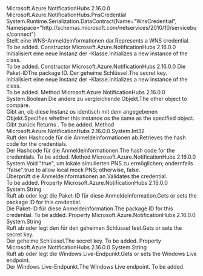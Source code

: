 <Type Name="WnsCredential" FullName="Microsoft.Azure.NotificationHubs.WnsCredential">
  <TypeSignature Language="C#" Value="public class WnsCredential : Microsoft.Azure.NotificationHubs.PnsCredential" />
  <TypeSignature Language="ILAsm" Value=".class public auto ansi beforefieldinit WnsCredential extends Microsoft.Azure.NotificationHubs.PnsCredential" />
  <TypeSignature Language="DocId" Value="T:Microsoft.Azure.NotificationHubs.WnsCredential" />
  <TypeSignature Language="VB.NET" Value="Public Class WnsCredential&#xA;Inherits PnsCredential" />
  <TypeSignature Language="F#" Value="type WnsCredential = class&#xA;    inherit PnsCredential" />
  <AssemblyInfo>
    <AssemblyName>Microsoft.Azure.NotificationHubs</AssemblyName>
    <AssemblyVersion>2.16.0.0</AssemblyVersion>
  </AssemblyInfo>
  <Base>
    <BaseTypeName>Microsoft.Azure.NotificationHubs.PnsCredential</BaseTypeName>
  </Base>
  <Interfaces />
  <Attributes>
    <Attribute>
      <AttributeName>System.Runtime.Serialization.DataContract(Name="WnsCredential", Namespace="http://schemas.microsoft.com/netservices/2010/10/servicebus/connect")</AttributeName>
    </Attribute>
  </Attributes>
  <Docs>
    <summary><span data-ttu-id="d042b-101">Stellt eine WNS-Anmeldeinformationen dar.</span><span class="sxs-lookup"><span data-stu-id="d042b-101">Represents a WNS credential.</span></span></summary>
    <remarks>To be added.</remarks>
  </Docs>
  <Members>
    <Member MemberName=".ctor">
      <MemberSignature Language="C#" Value="public WnsCredential ();" />
      <MemberSignature Language="ILAsm" Value=".method public hidebysig specialname rtspecialname instance void .ctor() cil managed" />
      <MemberSignature Language="DocId" Value="M:Microsoft.Azure.NotificationHubs.WnsCredential.#ctor" />
      <MemberSignature Language="VB.NET" Value="Public Sub New ()" />
      <MemberType>Constructor</MemberType>
      <AssemblyInfo>
        <AssemblyName>Microsoft.Azure.NotificationHubs</AssemblyName>
        <AssemblyVersion>2.16.0.0</AssemblyVersion>
      </AssemblyInfo>
      <Parameters />
      <Docs>
        <summary><span data-ttu-id="d042b-102">Initialisiert eine neue Instanz der <see cref="T:Microsoft.Azure.NotificationHubs.WnsCredential" />-Klasse.</span><span class="sxs-lookup"><span data-stu-id="d042b-102">Initializes a new instance of the <see cref="T:Microsoft.Azure.NotificationHubs.WnsCredential" /> class.</span></span></summary>
        <remarks>To be added.</remarks>
      </Docs>
    </Member>
    <Member MemberName=".ctor">
      <MemberSignature Language="C#" Value="public WnsCredential (string packageSid, string secretKey);" />
      <MemberSignature Language="ILAsm" Value=".method public hidebysig specialname rtspecialname instance void .ctor(string packageSid, string secretKey) cil managed" />
      <MemberSignature Language="DocId" Value="M:Microsoft.Azure.NotificationHubs.WnsCredential.#ctor(System.String,System.String)" />
      <MemberSignature Language="VB.NET" Value="Public Sub New (packageSid As String, secretKey As String)" />
      <MemberSignature Language="F#" Value="new Microsoft.Azure.NotificationHubs.WnsCredential : string * string -&gt; Microsoft.Azure.NotificationHubs.WnsCredential" Usage="new Microsoft.Azure.NotificationHubs.WnsCredential (packageSid, secretKey)" />
      <MemberType>Constructor</MemberType>
      <AssemblyInfo>
        <AssemblyName>Microsoft.Azure.NotificationHubs</AssemblyName>
        <AssemblyVersion>2.16.0.0</AssemblyVersion>
      </AssemblyInfo>
      <Parameters>
        <Parameter Name="packageSid" Type="System.String" />
        <Parameter Name="secretKey" Type="System.String" />
      </Parameters>
      <Docs>
        <param name="packageSid"><span data-ttu-id="d042b-103">Die Paket-ID</span><span class="sxs-lookup"><span data-stu-id="d042b-103">The package ID.</span></span></param>
        <param name="secretKey"><span data-ttu-id="d042b-104">Der geheime Schlüssel.</span><span class="sxs-lookup"><span data-stu-id="d042b-104">The secret key.</span></span></param>
        <summary><span data-ttu-id="d042b-105">Initialisiert eine neue Instanz der <see cref="T:Microsoft.Azure.NotificationHubs.WnsCredential" />-Klasse.</span><span class="sxs-lookup"><span data-stu-id="d042b-105">Initializes a new instance of the <see cref="T:Microsoft.Azure.NotificationHubs.WnsCredential" /> class.</span></span></summary>
        <remarks>To be added.</remarks>
      </Docs>
    </Member>
    <Member MemberName="Equals">
      <MemberSignature Language="C#" Value="public override bool Equals (object other);" />
      <MemberSignature Language="ILAsm" Value=".method public hidebysig virtual instance bool Equals(object other) cil managed" />
      <MemberSignature Language="DocId" Value="M:Microsoft.Azure.NotificationHubs.WnsCredential.Equals(System.Object)" />
      <MemberSignature Language="VB.NET" Value="Public Overrides Function Equals (other As Object) As Boolean" />
      <MemberSignature Language="F#" Value="override this.Equals : obj -&gt; bool" Usage="wnsCredential.Equals other" />
      <MemberType>Method</MemberType>
      <AssemblyInfo>
        <AssemblyName>Microsoft.Azure.NotificationHubs</AssemblyName>
        <AssemblyVersion>2.16.0.0</AssemblyVersion>
      </AssemblyInfo>
      <ReturnValue>
        <ReturnType>System.Boolean</ReturnType>
      </ReturnValue>
      <Parameters>
        <Parameter Name="other" Type="System.Object" />
      </Parameters>
      <Docs>
        <param name="other"><span data-ttu-id="d042b-106">Die andere zu vergleichende Objekt.</span><span class="sxs-lookup"><span data-stu-id="d042b-106">The other object to compare.</span></span></param>
        <summary><span data-ttu-id="d042b-107">Gibt an, ob diese Instanz os identisch mit dem angegebenen Objekt.</span><span class="sxs-lookup"><span data-stu-id="d042b-107">Specifies whether this instance os the same as the specified object.</span></span></summary>
        <returns><span data-ttu-id="d042b-108">Gibt <see cref="T:System.Boolean" />zurück.</span><span class="sxs-lookup"><span data-stu-id="d042b-108">Returns <see cref="T:System.Boolean" />.</span></span></returns>
        <remarks>To be added.</remarks>
      </Docs>
    </Member>
    <Member MemberName="GetHashCode">
      <MemberSignature Language="C#" Value="public override int GetHashCode ();" />
      <MemberSignature Language="ILAsm" Value=".method public hidebysig virtual instance int32 GetHashCode() cil managed" />
      <MemberSignature Language="DocId" Value="M:Microsoft.Azure.NotificationHubs.WnsCredential.GetHashCode" />
      <MemberSignature Language="VB.NET" Value="Public Overrides Function GetHashCode () As Integer" />
      <MemberSignature Language="F#" Value="override this.GetHashCode : unit -&gt; int" Usage="wnsCredential.GetHashCode " />
      <MemberType>Method</MemberType>
      <AssemblyInfo>
        <AssemblyName>Microsoft.Azure.NotificationHubs</AssemblyName>
        <AssemblyVersion>2.16.0.0</AssemblyVersion>
      </AssemblyInfo>
      <ReturnValue>
        <ReturnType>System.Int32</ReturnType>
      </ReturnValue>
      <Parameters />
      <Docs>
        <summary><span data-ttu-id="d042b-109">Ruft den Hashcode für die Anmeldeinformationen ab.</span><span class="sxs-lookup"><span data-stu-id="d042b-109">Retrieves the hash code for the credentials.</span></span></summary>
        <returns><span data-ttu-id="d042b-110">Der Hashcode für die Anmeldeinformationen.</span><span class="sxs-lookup"><span data-stu-id="d042b-110">The hash code for the credentials.</span></span></returns>
        <remarks>To be added.</remarks>
      </Docs>
    </Member>
    <Member MemberName="OnValidate">
      <MemberSignature Language="C#" Value="protected override void OnValidate (bool allowLocalMockPns);" />
      <MemberSignature Language="ILAsm" Value=".method familyhidebysig virtual instance void OnValidate(bool allowLocalMockPns) cil managed" />
      <MemberSignature Language="DocId" Value="M:Microsoft.Azure.NotificationHubs.WnsCredential.OnValidate(System.Boolean)" />
      <MemberSignature Language="VB.NET" Value="Protected Overrides Sub OnValidate (allowLocalMockPns As Boolean)" />
      <MemberSignature Language="F#" Value="override this.OnValidate : bool -&gt; unit" Usage="wnsCredential.OnValidate allowLocalMockPns" />
      <MemberType>Method</MemberType>
      <AssemblyInfo>
        <AssemblyName>Microsoft.Azure.NotificationHubs</AssemblyName>
        <AssemblyVersion>2.16.0.0</AssemblyVersion>
      </AssemblyInfo>
      <ReturnValue>
        <ReturnType>System.Void</ReturnType>
      </ReturnValue>
      <Parameters>
        <Parameter Name="allowLocalMockPns" Type="System.Boolean" />
      </Parameters>
      <Docs>
        <param name="allowLocalMockPns"><span data-ttu-id="d042b-111">"true", um lokale simulierten PNS zu ermöglichen; andernfalls "false".</span><span class="sxs-lookup"><span data-stu-id="d042b-111">true to allow local mock PNS; otherwise, false.</span></span></param>
        <summary><span data-ttu-id="d042b-112">Überprüft die Anmeldeinformationen an.</span><span class="sxs-lookup"><span data-stu-id="d042b-112">Validates the credential.</span></span></summary>
        <remarks>To be added.</remarks>
      </Docs>
    </Member>
    <Member MemberName="PackageSid">
      <MemberSignature Language="C#" Value="public string PackageSid { get; set; }" />
      <MemberSignature Language="ILAsm" Value=".property instance string PackageSid" />
      <MemberSignature Language="DocId" Value="P:Microsoft.Azure.NotificationHubs.WnsCredential.PackageSid" />
      <MemberSignature Language="VB.NET" Value="Public Property PackageSid As String" />
      <MemberSignature Language="F#" Value="member this.PackageSid : string with get, set" Usage="Microsoft.Azure.NotificationHubs.WnsCredential.PackageSid" />
      <MemberType>Property</MemberType>
      <AssemblyInfo>
        <AssemblyName>Microsoft.Azure.NotificationHubs</AssemblyName>
        <AssemblyVersion>2.16.0.0</AssemblyVersion>
      </AssemblyInfo>
      <ReturnValue>
        <ReturnType>System.String</ReturnType>
      </ReturnValue>
      <Docs>
        <summary><span data-ttu-id="d042b-113">Ruft ab oder legt die Paket-ID für diese Anmeldeinformation.</span><span class="sxs-lookup"><span data-stu-id="d042b-113">Gets or sets the package ID for this credential.</span></span></summary>
        <value><span data-ttu-id="d042b-114">Die Paket-ID für diese Anmeldeinformation.</span><span class="sxs-lookup"><span data-stu-id="d042b-114">The package ID for this credential.</span></span></value>
        <remarks>To be added.</remarks>
      </Docs>
    </Member>
    <Member MemberName="SecretKey">
      <MemberSignature Language="C#" Value="public string SecretKey { get; set; }" />
      <MemberSignature Language="ILAsm" Value=".property instance string SecretKey" />
      <MemberSignature Language="DocId" Value="P:Microsoft.Azure.NotificationHubs.WnsCredential.SecretKey" />
      <MemberSignature Language="VB.NET" Value="Public Property SecretKey As String" />
      <MemberSignature Language="F#" Value="member this.SecretKey : string with get, set" Usage="Microsoft.Azure.NotificationHubs.WnsCredential.SecretKey" />
      <MemberType>Property</MemberType>
      <AssemblyInfo>
        <AssemblyName>Microsoft.Azure.NotificationHubs</AssemblyName>
        <AssemblyVersion>2.16.0.0</AssemblyVersion>
      </AssemblyInfo>
      <ReturnValue>
        <ReturnType>System.String</ReturnType>
      </ReturnValue>
      <Docs>
        <summary><span data-ttu-id="d042b-115">Ruft ab oder legt den für den geheimen Schlüssel fest.</span><span class="sxs-lookup"><span data-stu-id="d042b-115">Gets or sets the secret key.</span></span></summary>
        <value><span data-ttu-id="d042b-116">Der geheime Schlüssel.</span><span class="sxs-lookup"><span data-stu-id="d042b-116">The secret key.</span></span></value>
        <remarks>To be added.</remarks>
      </Docs>
    </Member>
    <Member MemberName="WindowsLiveEndpoint">
      <MemberSignature Language="C#" Value="public string WindowsLiveEndpoint { get; set; }" />
      <MemberSignature Language="ILAsm" Value=".property instance string WindowsLiveEndpoint" />
      <MemberSignature Language="DocId" Value="P:Microsoft.Azure.NotificationHubs.WnsCredential.WindowsLiveEndpoint" />
      <MemberSignature Language="VB.NET" Value="Public Property WindowsLiveEndpoint As String" />
      <MemberSignature Language="F#" Value="member this.WindowsLiveEndpoint : string with get, set" Usage="Microsoft.Azure.NotificationHubs.WnsCredential.WindowsLiveEndpoint" />
      <MemberType>Property</MemberType>
      <AssemblyInfo>
        <AssemblyName>Microsoft.Azure.NotificationHubs</AssemblyName>
        <AssemblyVersion>2.16.0.0</AssemblyVersion>
      </AssemblyInfo>
      <ReturnValue>
        <ReturnType>System.String</ReturnType>
      </ReturnValue>
      <Docs>
        <summary><span data-ttu-id="d042b-117">Ruft ab oder legt die Windows Live-Endpunkt.</span><span class="sxs-lookup"><span data-stu-id="d042b-117">Gets or sets the Windows Live endpoint.</span></span></summary>
        <value><span data-ttu-id="d042b-118">Der Windows Live-Endpunkt.</span><span class="sxs-lookup"><span data-stu-id="d042b-118">The Windows Live endpoint.</span></span></value>
        <remarks>To be added.</remarks>
      </Docs>
    </Member>
  </Members>
</Type>